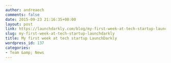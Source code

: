 ```yaml
---
author: andreaech
comments: false
date: 2015-09-23 21:16:35+00:00
layout: post
link: https://launchdarkly.com/blog/my-first-week-at-tech-startup-launchdarkly/
slug: my-first-week-at-tech-startup-launchdarkly
title: My first week at tech startup LaunchDarkly
wordpress_id: 137
categories:
- Team &amp; News
---
```


